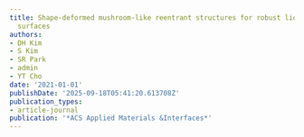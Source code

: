 ```yaml
---
title: Shape-deformed mushroom-like reentrant structures for robust liquid-repellent
  surfaces
authors:
- DH Kim
- S Kim
- SR Park
- admin
- YT Cho
date: '2021-01-01'
publishDate: '2025-09-18T05:41:20.613708Z'
publication_types:
- article-journal
publication: '*ACS Applied Materials &Interfaces*'
---
```

